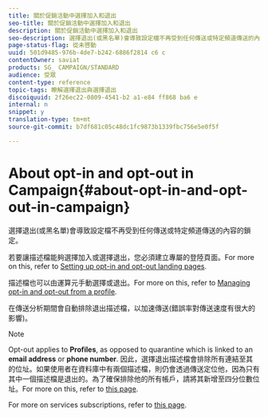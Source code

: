 ```yaml
---
title: 關於促銷活動中選擇加入和退出
seo-title: 關於促銷活動中選擇加入和退出
description: 關於促銷活動中選擇加入和退出
seo-description: 選擇退出(或黑名單)會導致設定檔不再受到任何傳送或特定頻道傳送的內容的鎖定。
page-status-flag: 從未啓動
uuid: 501d9485-976b-4de7-b242-6886f2814 c6 c
contentOwner: saviat
products: SG_ CAMPAIGN/STANDARD
audience: 受眾
content-type: reference
topic-tags: 瞭解選擇退出與選擇退出
discoiquuid: 2f26ec22-0809-4541-b2 a1-e84 ff868 ba6 e
internal: n
snippet: y
translation-type: tm+mt
source-git-commit: b7df681c05c48dc1fc9873b1339fbc756e5e0f5f

---
```



# About opt-in and opt-out in Campaign{#about-opt-in-and-opt-out-in-campaign}

選擇退出(或黑名單)會導致設定檔不再受到任何傳送或特定頻道傳送的內容的鎖定。

若要讓描述檔能夠選擇加入或選擇退出，您必須建立專屬的登陸頁面。For more on this, refer to [Setting up opt-in and opt-out landing pages](../../audiences/using/managing-opt-in-and-opt-out-in-campaign.md#setting-up-opt-in-and-opt-out-landing-pages).

描述檔也可以由運算元手動選擇或退出。For more on this, refer to [Managing opt-in and opt-out from a profile](../../audiences/using/managing-opt-in-and-opt-out-in-campaign.md#managing-opt-in-and-opt-out-from-a-profile).

在傳送分析期間會自動排除退出描述檔，以加速傳送(錯誤率對傳送速度有很大的影響)。

>[!NOTE]
>
>Opt-out applies to **Profiles**, as opposed to quarantine which is linked to an **email address** or **phone number**. 因此，選擇退出描述檔會排除所有連結至其的位址。如果使用者在資料庫中有兩個描述檔，則仍會透過傳送定位他，因為只有其中一個描述檔是退出的。為了確保排除他的所有帳戶，請將其新增至四分位數位址。For more on this, refer to [this page](../../sending/using/understanding-quarantine-management.md#identifying-quarantined-addresses-for-the-entire-platform).

For more on services subscriptions, refer to [this page](../../audiences/using/about-subscriptions.md).

